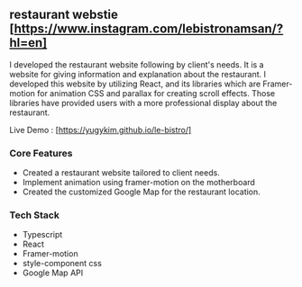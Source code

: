 ## restaurant webstie [https://www.instagram.com/lebistronamsan/?hl=en]

I developed the restaurant website following by client's needs. It is a website for giving information and explanation about the restaurant. I developed this website by utilizing React, and its libraries which are Framer-motion for animation CSS and parallax for creating scroll effects. 
Those libraries have provided users with a more professional display about the restaurant.

Live Demo : [https://yugykim.github.io/le-bistro/]

### Core Features

- Created a restaurant website tailored  to client needs.
- Implement animation using framer-motion on the motherboard
- Created the customized Google Map for the restaurant location.
 
### Tech Stack

- Typescript
- React
- Framer-motion
- style-component css
- Google Map API
